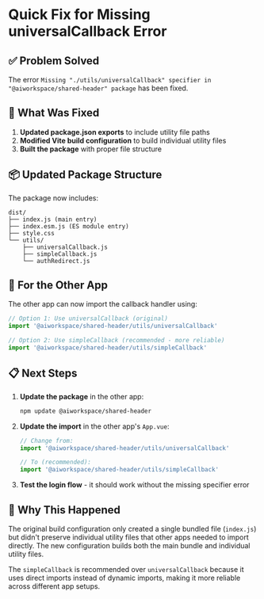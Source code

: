 # Quick Fix for Missing universalCallback Error

## ✅ **Problem Solved**

The error `Missing "./utils/universalCallback" specifier in "@aiworkspace/shared-header" package` has been fixed.

## 🔧 **What Was Fixed**

1. **Updated package.json exports** to include utility file paths
2. **Modified Vite build configuration** to build individual utility files
3. **Built the package** with proper file structure

## 📦 **Updated Package Structure**

The package now includes:
```
dist/
├── index.js (main entry)
├── index.esm.js (ES module entry)
├── style.css
└── utils/
    ├── universalCallback.js
    ├── simpleCallback.js
    └── authRedirect.js
```

## 🚀 **For the Other App**

The other app can now import the callback handler using:

```javascript
// Option 1: Use universalCallback (original)
import '@aiworkspace/shared-header/utils/universalCallback'

// Option 2: Use simpleCallback (recommended - more reliable)
import '@aiworkspace/shared-header/utils/simpleCallback'
```

## 📋 **Next Steps**

1. **Update the package** in the other app:
   ```bash
   npm update @aiworkspace/shared-header
   ```

2. **Update the import** in the other app's `App.vue`:
   ```javascript
   // Change from:
   import '@aiworkspace/shared-header/utils/universalCallback'
   
   // To (recommended):
   import '@aiworkspace/shared-header/utils/simpleCallback'
   ```

3. **Test the login flow** - it should work without the missing specifier error

## 🎯 **Why This Happened**

The original build configuration only created a single bundled file (`index.js`) but didn't preserve individual utility files that other apps needed to import directly. The new configuration builds both the main bundle and individual utility files.

The `simpleCallback` is recommended over `universalCallback` because it uses direct imports instead of dynamic imports, making it more reliable across different app setups.
